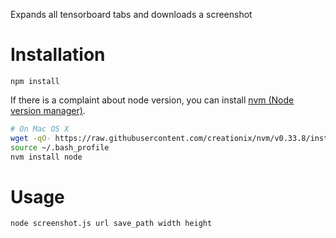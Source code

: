 Expands all tensorboard tabs and downloads a screenshot

# Installation
```
npm install
```

If there is a complaint about node version, you can install [nvm (Node version manager)](https://github.com/creationix/nvm).
```bash
# On Mac OS X
wget -qO- https://raw.githubusercontent.com/creationix/nvm/v0.33.8/install.sh | bash
source ~/.bash_profile
nvm install node
```

# Usage 
```bash
node screenshot.js url save_path width height
```